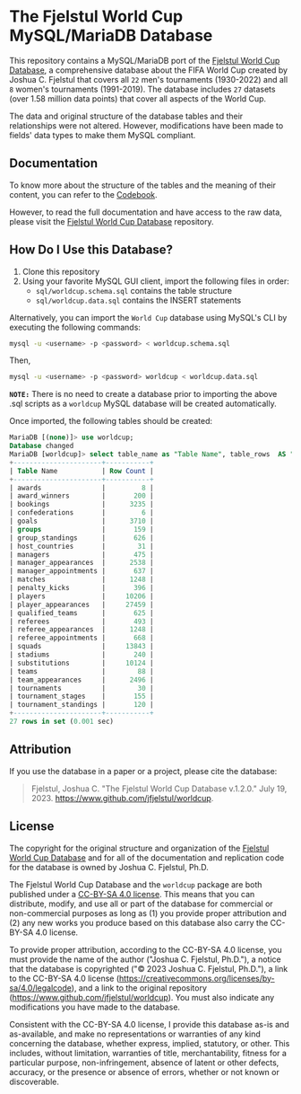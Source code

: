 # The Fjelstul World Cup MySQL/MariaDB Database

This repository contains a MySQL/MariaDB port of the [Fjelstul World Cup Database](https://github.com/jfjelstul/worldcup), a comprehensive database about the FIFA World Cup created by Joshua C. Fjelstul that covers all `22` men's tournaments (1930-2022) and all `8` women's tournaments (1991-2019). The database includes `27` datasets (over 1.58  million data points) that cover all aspects of the World Cup.

The data and original structure of the database tables and their relationships were not altered. However, modifications have been made to fields' data types to make them MySQL compliant.  

## Documentation

To know more about the structure of the tables and the meaning of their content, you can refer to the [Codebook](docs/world-cup-codebook.pdf).

However, to read the full documentation and have access to the raw data, please visit the [Fjelstul World Cup Database](https://github.com/jfjelstul/worldcup) repository.

## How Do I Use this Database?

1. Clone this repository
2. Using your favorite MySQL GUI client, import the following files in order:
   - `sql/worldcup.schema.sql` contains the table structure
   - `sql/worldcup.data.sql` contains the INSERT statements

Alternatively, you can import the `World Cup` database using MySQL's CLI by executing the following commands:

```bash
mysql -u <username> -p <password> < worldcup.schema.sql
```

Then,

```bash
mysql -u <username> -p <password> worldcup < worldcup.data.sql
```

**`NOTE:`** There is no need to create a database prior to importing the above .sql scripts as a `worldcup` MySQL database will be created automatically.

Once imported, the following tables should be created:

```sql
MariaDB [(none)]> use worldcup;
Database changed
MariaDB [worldcup]> select table_name as "Table Name", table_rows  AS "Row Count" FROM information_schema.tables WHERE table_schema = 'worldcup';
+----------------------+-----------+
| Table Name           | Row Count |
+----------------------+-----------+
| awards               |         8 |
| award_winners        |       200 |
| bookings             |      3235 |
| confederations       |         6 |
| goals                |      3710 |
| groups               |       159 |
| group_standings      |       626 |
| host_countries       |        31 |
| managers             |       475 |
| manager_appearances  |      2538 |
| manager_appointments |       637 |
| matches              |      1248 |
| penalty_kicks        |       396 |
| players              |     10206 |
| player_appearances   |     27459 |
| qualified_teams      |       625 |
| referees             |       493 |
| referee_appearances  |      1248 |
| referee_appointments |       668 |
| squads               |     13843 |
| stadiums             |       240 |
| substitutions        |     10124 |
| teams                |        88 |
| team_appearances     |      2496 |
| tournaments          |        30 |
| tournament_stages    |       155 |
| tournament_standings |       120 |
+----------------------+-----------+
27 rows in set (0.001 sec)
```


## Attribution

If you use the database in a paper or a project, please cite the database:

> Fjelstul, Joshua C. "The Fjelstul World Cup Database v.1.2.0." July 19, 2023. https://www.github.com/jfjelstul/worldcup.

## License

The copyright for the original structure and organization of the [Fjelstul World Cup Database](https://www.github.com/jfjelstul/worldcup) and for all of the documentation and replication code for the database is owned by Joshua C. Fjelstul, Ph.D.

The Fjelstul World Cup Database and the `worldcup` package are both published under a [CC-BY-SA 4.0 license](https://creativecommons.org/licenses/by-sa/4.0/legalcode). This means that you can distribute, modify, and use all or part of the database for commercial or non-commercial purposes as long as (1) you provide proper attribution and (2) any new works you produce based on this database also carry the CC-BY-SA 4.0 license.

To provide proper attribution, according to the CC-BY-SA 4.0 license, you must provide the name of the author ("Joshua C. Fjelstul, Ph.D."), a notice that the database is copyrighted ("© 2023 Joshua C. Fjelstul, Ph.D."), a link to the CC-BY-SA 4.0 license (https://creativecommons.org/licenses/by-sa/4.0/legalcode), and a link to the original repository (https://www.github.com/jfjelstul/worldcup). You must also indicate any modifications you have made to the database.

Consistent with the CC-BY-SA 4.0 license, I provide this database as-is and as-available, and make no representations or warranties of any kind concerning the database, whether express, implied, statutory, or other. This includes, without limitation, warranties of title, merchantability, fitness for a particular purpose, non-infringement, absence of latent or other defects, accuracy, or the presence or absence of errors, whether or not known or discoverable.